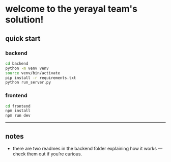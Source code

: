 # welcome to the yerayal team's solution!

## quick start

### backend
```bash
cd backend
python -m venv venv
source venv/bin/activate
pip install -r requirements.txt
python run_server.py
````

### frontend

```bash
cd frontend
npm install
npm run dev
```

---

## notes

* there are two readmes in the backend folder explaining how it works — check them out if you’re curious.
